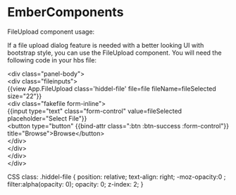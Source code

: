 EmberComponents
===============

FileUpload component usage:

If a file upload dialog feature is needed with a better looking UI with bootstrap style, you can use the FileUpload component. You will need the following code in your hbs file: 

&lt;div class="panel-body"&gt;    
      &lt;div class="fileinputs"&gt;                                                                                              
        {{view App.FileUpload class='hiddel-file' file=file fileName=fileSelected size="22"}}                                     
        &lt;div class="fakefile form-inline"&gt;                                                                                  
        {{input type="text" class="form-control" value=fileSelected placeholder="Select File"}}                                   
        &lt;button type="button" {{bind-attr class=":btn :btn-success :form-control"}} title="Browse"&gt;Browse&lt;/button&gt;    
      &lt;/div&gt;                                                                                                                
    &lt;/div&gt;                                                                                                                  
  &lt;/div&gt;                                                                                                                    
&lt;/div&gt;

CSS class: 
.hiddel-file {
       position: relative;
       text-align: right;
       -moz-opacity:0 ;
       filter:alpha(opacity: 0);
       opacity: 0;
       z-index: 2;
}
